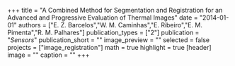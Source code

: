 +++
title = "A Combined Method for Segmentation and Registration for an Advanced and Progressive Evaluation of Thermal Images"
date = "2014-01-01"
authors = ["E. Z. Barcelos","W. M. Caminhas","E. Ribeiro","E. M. Pimenta","R. M. Palhares"]
publication_types = ["2"]
publication = "_Sensors_"
publication_short = ""
image_preview = ""
selected = false
projects = ["image_registration"]
math = true
highlight = true
[header]
image = ""
caption = ""
+++


